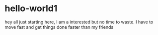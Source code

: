 # hello-world1

hey all
just starting here, I am a interested but no time to waste. 
I have to move fast and get things done faster than my friends
